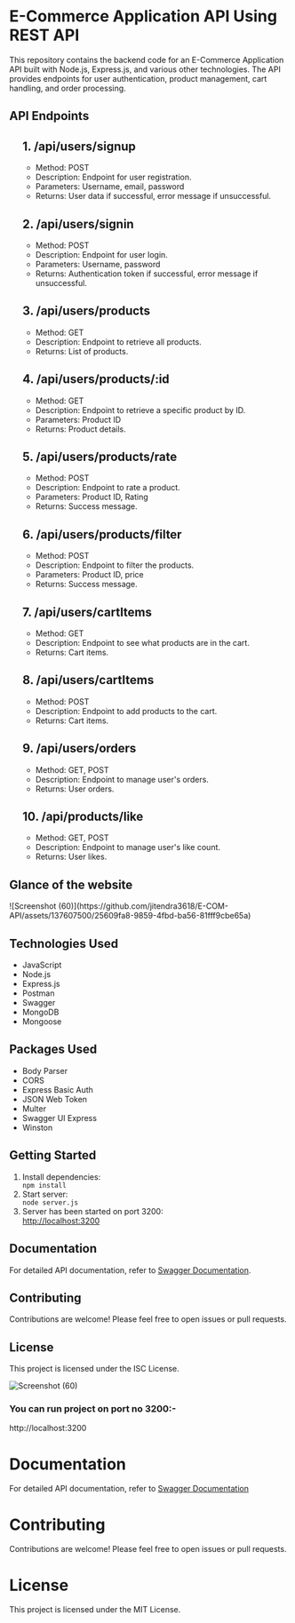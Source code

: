 <!DOCTYPE html>
<html lang="en">
<head>
<meta charset="UTF-8">
<meta name="viewport" content="width=device-width, initial-scale=1.0">

</head>
<body>

<h1>E-Commerce Application API Using REST API</h1>



<p>This repository contains the backend code for an E-Commerce Application API built with Node.js, Express.js, and various other technologies. The API provides endpoints for user authentication, product management, cart handling, and order processing.</p>

<h2>API Endpoints</h2>

<ol>
<h2>1. /api/users/signup</h2>
<ul>
  <li>Method: POST</li>
  <li>Description: Endpoint for user registration.</li>
  <li>Parameters: Username, email, password</li>
  <li>Returns: User data if successful, error message if unsuccessful.</li>
</ul>

<h2>2. /api/users/signin</h2>
<ul>
  <li>Method: POST</li>
  <li>Description: Endpoint for user login.</li>
  <li>Parameters: Username, password</li>
  <li>Returns: Authentication token if successful, error message if unsuccessful.</li>
</ul>

<h2>3. /api/users/products</h2>
<ul>
  <li>Method: GET</li>
  <li>Description: Endpoint to retrieve all products.</li>
  <li>Returns: List of products.</li>
</ul>

<h2>4. /api/users/products/:id</h2>
<ul>
  <li>Method: GET</li>
  <li>Description: Endpoint to retrieve a specific product by ID.</li>
  <li>Parameters: Product ID</li>
  <li>Returns: Product details.</li>
</ul>

<h2>5. /api/users/products/rate</h2>
<ul>
  <li>Method: POST</li>
  <li>Description: Endpoint to rate a product.</li>
  <li>Parameters: Product ID, Rating</li>
  <li>Returns: Success message.</li>
</ul>

<h2>6. /api/users/products/filter</h2>
<ul>
  <li>Method: POST</li>
  <li>Description: Endpoint to filter the products.</li>
  <li>Parameters: Product ID, price</li>
  <li>Returns: Success message.</li>
</ul>

<h2>7. /api/users/cartItems</h2>
<ul>
  <li>Method: GET</li>
  <li>Description: Endpoint to see what products are in the cart.</li>
  <li>Returns: Cart items.</li>
</ul>

<h2>8. /api/users/cartItems</h2>
<ul>
  <li>Method: POST</li>
  <li>Description: Endpoint to add products to the cart.</li>
  <li>Returns: Cart items.</li>
</ul>

<h2>9. /api/users/orders</h2>
<ul>
  <li>Method: GET, POST</li>
  <li>Description: Endpoint to manage user's orders.</li>
  <li>Returns: User orders.</li>
</ul>

<h2>10. /api/products/like</h2>
<ul>
  <li>Method: GET, POST</li>
  <li>Description: Endpoint to manage user's like count.</li>
  <li>Returns: User likes.</li>
</ul>

</ol>

<h2>Glance of the website</h2>
![Screenshot (60)](https://github.com/jitendra3618/E-COM-API/assets/137607500/25609fa8-9859-4fbd-ba56-81fff9cbe65a)
<h2>Technologies Used</h2>

<ul>
  <li>JavaScript</li>
  <li>Node.js</li>
  <li>Express.js</li>
  <li>Postman</li>
  <li>Swagger</li>
  <li>MongoDB</li>
  <li>Mongoose</li>
</ul>

<h2>Packages Used</h2>

<ul>
  <li>Body Parser</li>
  <li>CORS</li>
  <li>Express Basic Auth</li>
  <li>JSON Web Token</li>
  <li>Multer</li>
  <li>Swagger UI Express</li>
  <li>Winston</li>
</ul>

<h2>Getting Started</h2>

<ol>
  <li>Install dependencies:</li>
  <code>npm install</code><br>
  <li>Start server:</li>
  <code>node server.js</code><br>
  <li>Server has been started on port 3200:</li>
  <a href="http://localhost:3200">http://localhost:3200</a>
</ol>

<h2>Documentation</h2>

<p>For detailed API documentation, refer to <a href="https://swagger.io/">Swagger Documentation</a>.</p>

<h2>Contributing</h2>

<p>Contributions are welcome! Please feel free to open issues or pull requests.</p>

<h2>License</h2>

<p>This project is licensed under the ISC License.</p>


</body>
</html>

  ![Screenshot (60)](https://github.com/jitendra3618/E-COM-API/assets/137607500/25609fa8-9859-4fbd-ba56-81fff9cbe65a)

  
  <h3>You can run project on port no 3200:-</h3>
  http://localhost:3200

<h1>Documentation</h1>
For detailed API documentation, refer to <a href="https://swagger.io/">Swagger Documentation</a>

<h1>Contributing</h1>
Contributions are welcome! Please feel free to open issues or pull requests.

<h1>License</h1>
This project is licensed under the MIT License.







